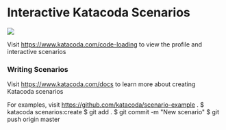 # Interactive Katacoda Scenarios

[![](http://shields.katacoda.com/katacoda/code-loading/count.svg)](https://www.katacoda.com/code-loading "Get your profile on Katacoda.com")

Visit https://www.katacoda.com/code-loading to view the profile and interactive scenarios

### Writing Scenarios
Visit https://www.katacoda.com/docs to learn more about creating Katacoda scenarios

For examples, visit https://github.com/katacoda/scenario-example
.
   $ katacoda scenarios:create
   $ git add .
   $ git commit -m "New scenario"
   $ git push origin master
